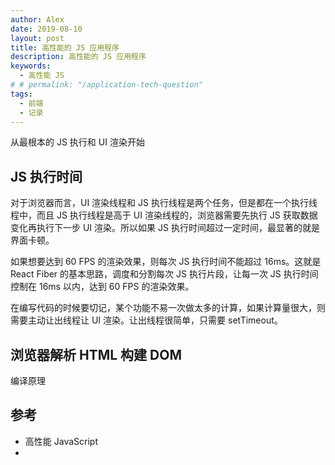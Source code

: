 ```yaml
---
author: Alex
date: 2019-08-10
layout: post
title: 高性能的 JS 应用程序
description: 高性能的 JS 应用程序
keywords: 
  - 高性能 JS
# # permalink: "/application-tech-question"
tags:
  - 前端
  - 记录
---
```


从最根本的 JS 执行和 UI 渲染开始

## JS 执行时间

对于浏览器而言，UI 渲染线程和 JS 执行线程是两个任务，但是都在一个执行线程中，而且 JS 执行线程是高于 UI 渲染线程的，浏览器需要先执行 JS 获取数据变化再执行下一步 UI 渲染。所以如果 JS 执行时间超过一定时间，最显著的就是界面卡顿。

如果想要达到 60 FPS 的渲染效果，则每次 JS 执行时间不能超过 16ms。这就是 React Fiber 的基本思路，调度和分割每次 JS 执行片段，让每一次 JS 执行时间控制在 16ms 以内，达到 60 FPS 的渲染效果。

在编写代码的时候要切记，某个功能不易一次做太多的计算，如果计算量很大，则需要主动让出线程让 UI 渲染。让出线程很简单，只需要 setTimeout。

## 浏览器解析 HTML 构建 DOM

编译原理

## 参考

- 高性能 JavaScript
- 
